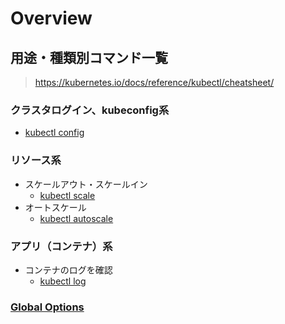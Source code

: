 # Overview

## 用途・種類別コマンド一覧

> https://kubernetes.io/docs/reference/kubectl/cheatsheet/

### クラスタログイン、kubeconfig系

- [kubectl config](./config.md)

### リソース系

- スケールアウト・スケールイン
  - [kubectl scale](./scale.md)
- オートスケール
  - [kubectl autoscale](./autoscale.md)

### アプリ（コンテナ）系

- コンテナのログを確認
  - [kubectl log](./log.md)

### [Global Options](./global-options.md)
